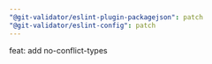 ```yaml
---
"@git-validator/eslint-plugin-packagejson": patch
"@git-validator/eslint-config": patch
---
```


feat: add no-conflict-types
